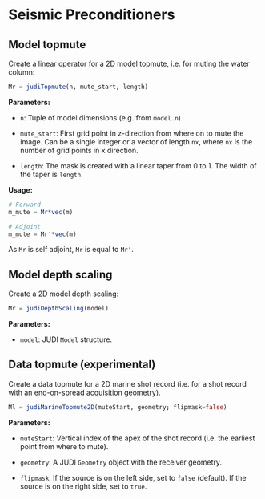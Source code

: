 # Seismic Preconditioners

## Model topmute

Create a linear operator for a 2D model topmute, i.e. for muting the water column:

```julia
Mr = judiTopmute(n, mute_start, length)
```

**Parameters:**

 * `n`: Tuple of model dimensions (e.g. from `model.n`)

 * `mute_start`: First grid point in z-direction from where on to mute the image. Can be a single integer or a vector of length `nx`, where `nx` is the number of grid points in x direction.

 * `length`: The mask is created with a linear taper from 0 to 1. The width of the taper is `length`.

**Usage:**

```julia
# Forward
m_mute = Mr*vec(m)

# Adjoint
m_mute = Mr'*vec(m)
```

As `Mr` is self adjoint, `Mr` is equal to `Mr'`.

## Model depth scaling

Create a 2D model depth scaling:

```julia
Mr = judiDepthScaling(model)
```

**Parameters:**

 * `model`: JUDI `Model` structure.


## Data topmute (experimental)

Create a data topmute for a 2D marine shot record (i.e. for a shot record with an end-on-spread acquisition geometry).

```julia
Ml = judiMarineTopmute2D(muteStart, geometry; flipmask=false)
```

**Parameters:**

 * `muteStart`: Vertical index of the apex of the shot record (i.e. the earliest point from where to mute).

 * `geometry`: A JUDI `Geometry` object with the receiver geometry.

 * `flipmask`: If the source is on the left side, set to `false` (default). If the source is on the right side, set to `true`.



